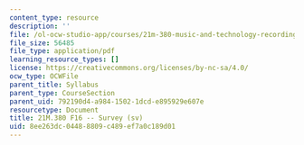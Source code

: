 ```yaml
---
content_type: resource
description: ''
file: /ol-ocw-studio-app/courses/21m-380-music-and-technology-recording-techniques-and-audio-production-fall-2016/8ee263dc04488809c489ef7a0c189d01_MIT21M_380F16_survey.pdf
file_size: 56485
file_type: application/pdf
learning_resource_types: []
license: https://creativecommons.org/licenses/by-nc-sa/4.0/
ocw_type: OCWFile
parent_title: Syllabus
parent_type: CourseSection
parent_uid: 792190d4-a984-1502-1dcd-e895929e607e
resourcetype: Document
title: 21M.380 F16 -- Survey (sv)
uid: 8ee263dc-0448-8809-c489-ef7a0c189d01
---
```

